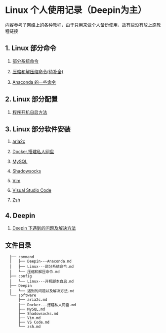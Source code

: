 # Linux 个人使用记录（Deepin为主）

内容参考了网络上的各种教程，由于只用来做个人备份使用，故有些没有放上原教程链接

## 1. Linux 部分命令

  1. [部分系统命令](https://github.com/IM-Tse/Deepin/blob/master/command/Linux---%E9%83%A8%E5%88%86%E7%B3%BB%E7%BB%9F%E5%91%BD%E4%BB%A4.md)

  2. [压缩和解压缩命令(待补全)](https://github.com/IM-Tse/Deepin/blob/master/command/%E5%8E%8B%E7%BC%A9%E5%92%8C%E8%A7%A3%E5%8E%8B%E5%91%BD%E4%BB%A4.md)

  3. [Anaconda 的一些命令](https://github.com/IM-Tse/Deepin/blob/master/command/Deepin---Anaconda.md)

## 2. Linux 部分配置

  1. [程序开机自启方法](https://github.com/IM-Tse/Deepin/blob/master/config/Linux---%E5%BC%80%E6%9C%BA%E8%84%9A%E6%9C%AC%E8%87%AA%E5%90%AF.md)

## 3. Linux 部分软件安装

  1. [aria2c](https://github.com/IM-Tse/Deepin/blob/master/software/aria2c.md)
  
  2. [Docker,搭建私人网盘](https://github.com/IM-Tse/Deepin/blob/master/software/Docker---%E6%90%AD%E5%BB%BA%E7%A7%81%E4%BA%BA%E7%BD%91%E7%9B%98.md)
  
  3. [MySQL](https://github.com/IM-Tse/Deepin/blob/master/software/MySQL.md)
  
  4. [Shadowsocks](https://github.com/IM-Tse/Deepin/blob/master/software/Shadowsocks.md)
  
  5. [Vim](https://github.com/IM-Tse/Deepin/blob/master/software/Vim.md)
  
  6. [Visual Studio Code](https://github.com/IM-Tse/Deepin/blob/master/software/VS%20Code.md)
  
  7. [Zsh](https://github.com/IM-Tse/Deepin/blob/master/software/zsh.md)

## 4. Deepin

  1. [Deepin 下遇到的问题及解决方法](https://github.com/IM-Tse/Deepin/blob/master/Deepin/%E9%81%87%E5%88%B0%E7%9A%84%E9%97%AE%E9%A2%98%E4%BB%A5%E5%8F%8A%E8%A7%A3%E5%86%B3%E6%96%B9%E6%B3%95.md)
  
## 文件目录
```
  ├── command
  │   ├── Deepin---Anaconda.md
  │   ├── Linux---部分系统命令.md
  │   └── 压缩和解压命令.md
  ├── config
  │   └── Linux---开机脚本自启.md
  ├── Deepin
  │   └── 遇到的问题以及解决方法.md
  └── software
      ├── aria2c.md
      ├── Docker---搭建私人网盘.md
      ├── MySQL.md
      ├── Shadowsocks.md
      ├── Vim.md
      ├── VS Code.md
      └── zsh.md
```
